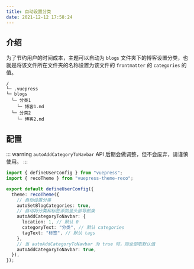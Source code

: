 ```yaml
---
title: 自动设置分类
date: 2021-12-12 17:58:24
---
```


## 介绍

为了节约用户的时间成本，主题可以自动为 `blogs` 文件夹下的博客设置分类，也就是将该文件所在文件夹的名称设置为该文件的 `frontmatter` 的 `categories` 的值。

```
/
└─ .vuepress
└─ blogs
  └─ 分类1
    └─ 博客1.md
  └─ 分类2
    └─ 博客2.md
```

## 配置

::: warning
`autoAddCategoryToNavbar` API 后期会做调整，但不会废弃，请谨慎使用。
:::

```ts
import { defineUserConfig } from "vuepress";
import { recoTheme } from "vuepress-theme-reco";

export default defineUserConfig({
  theme: recoTheme({
    // 自动设置分类
    autoSetBlogCategories: true,
    // 自动将分类和标签添加至头部导航条
    autoAddCategoryToNavbar: {
      location: 1, // 默认 0
      categoryText: "分类", // 默认 categories
      tagText: "标签", // 默认 tags
    },
    // 当 autoAddCategoryToNavbar 为 true 时，则全部取默认值
    autoAddCategoryToNavbar: true,
  }),
});
```
